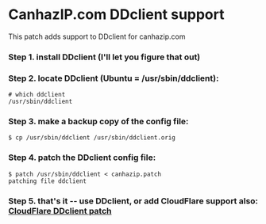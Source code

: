# CanhazIP.com DDclient support
This patch adds support to DDclient for canhazip.com


### Step 1. install DDclient (I'll let you figure that out)

### Step 2. locate DDclient (Ubuntu = /usr/sbin/ddclient):
```
# which ddclient
/usr/sbin/ddclient
```

### Step 3. make a backup copy of the config file:
```
$ cp /usr/sbin/ddclient /usr/sbin/ddclient.orig
```

### Step 4. patch the DDclient config file:
```
$ patch /usr/sbin/ddclient < canhazip.patch
patching file ddclient
```

### Step 5. that's it -- use DDclient, or add CloudFlare support also: [CloudFlare DDclient patch](http://blog.peter-r.co.uk/cloudflare-ddclient-patch.html)

